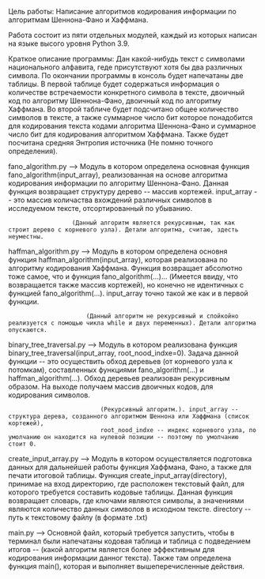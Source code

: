 Цель работы: Написание алгоритмов кодирования информации по алгоритмам Шеннона-Фано и Хаффмана.

Работа состоит из пяти отдельных модулей, каждый из которых написан на языке высого уровня Python 3.9.

Краткое описание программы: Дан какой-нибудь текст с символами национального алфавита, геде присутствуют хотя бы два различных символа.
По окончании программы в консоль будет напечатаны две таблицы. В первой таблице будет содержаться информация о количестве встречаемости конкретного
символа в тексте, двоичный код по алгоритму Шеннона-Фано, двоичный код по алгоритму Хаффмана. Во второй табличе будет подсчитано общее количество
символов в тексте, а также суммарное число бит которое понадобится для кодирования текста кодами алгоритма Шеннона-Фано и суммарное число бит для
кодирования алгоритмом Хаффмана. Также будет посчитана средняя Энтропия источника (Не помню точного определения).



fano_algorithm.py --> Модуль в котором определена основная функция fano_algorithm(input_array), реализованная на основе алгоритма кодирования информации
                      по алгоритму Шеннона-Фано. Данная функция возвращает структуру дерево -- массив кортежей.
                      input_array -- это массив количаства вхождений различных символов в исследуемом тексте, отсортированный по убыванию.
                      
                      (Данный алгоритм является рекурсивным, так как строит дерево с корневого узла). Детали алгоритма, считаю, здесть неуместны.


haffman_algorithm.py -->  Модуль в котором определена основня функция haffman_algorithm(input_array), которая реализована по алгоритму кодирования Хаффмана.
                          Функция возвращает абсолютно тоже самое, что и функция fano_algorithm(...)... (Имеется ввиду, что возвращается также массив
                          кортежей), но конечно не идентичных с функцией fano_algorithm(...).
                          input_array точно такой же как и в первой функции.
                          
                          (Данный алгоритм не рекурсивный и спойкойно реализуется с помощью чикла while и двух переменных). Детали алгоритма опускаются.


binary_tree_traversal.py -->  Модуль в котором реализована функция binary_tree_traversal(input_array, root_nood_indxe=0). Задача данной функции -- это
                              осуществить обход деревьев (от корневого узла к потомкам), составленных функциями fano_algorithm(...) и haffman_algorithm(...).
                              Обход деревьев реализован рекурсивным образом. На выходе получаем массив двоичных кодов, для кодирования символов.
                              
                              (Рекурсивный алгоритм.). input_array -- структура дерева, созданного алгоритмом Шеннона или Хаффмана (список кортежей),
                              root_nood_indxe -- индекс корневого узла, по умолчанию он находится на нулевой позиции -- поэтому по умолчанию стоит 0.


create_input_array.py --> Модуль в котором осуществляется подготовка данных для дальнейшей работы функция Хаффмана, Фано, а также для печати итоговой
                          таблицы. Функция create_input_array(directory), принимае на вход директорию, где расположен текстовый файл, для которого
                          требуется составить кодовые таблицы. Данная функция возвращает словарь, где ключами являются символы, а значениями являются
                          количество данных символов в исходном тексте.
                          directory -- путь к текстовому файлу (в формате .txt)


main.py -->   Основной файл, который требуется запустить, чтобы в терминал были напечатаны кодовая таблица и таблица с подведением итогов -- (какой
              алгоритм является более эффективным для кодирования информации данног текста). Также там определена функция main(), которая и выполняет
              вышеперечисленные действия.
